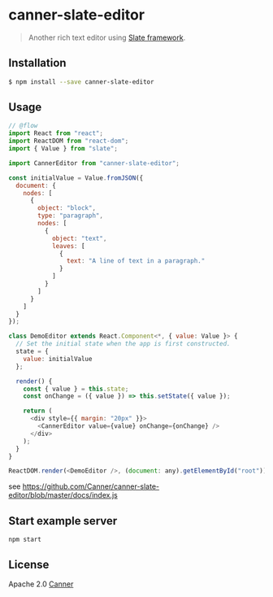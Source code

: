 # canner-slate-editor

> Another rich text editor using [Slate framework](https://docs.slatejs.org).

## Installation

```sh
$ npm install --save canner-slate-editor
```

## Usage

```js
// @flow
import React from "react";
import ReactDOM from "react-dom";
import { Value } from "slate";

import CannerEditor from "canner-slate-editor";

const initialValue = Value.fromJSON({
  document: {
    nodes: [
      {
        object: "block",
        type: "paragraph",
        nodes: [
          {
            object: "text",
            leaves: [
              {
                text: "A line of text in a paragraph."
              }
            ]
          }
        ]
      }
    ]
  }
});

class DemoEditor extends React.Component<*, { value: Value }> {
  // Set the initial state when the app is first constructed.
  state = {
    value: initialValue
  };

  render() {
    const { value } = this.state;
    const onChange = ({ value }) => this.setState({ value });

    return (
      <div style={{ margin: "20px" }}>
        <CannerEditor value={value} onChange={onChange} />
      </div>
    );
  }
}

ReactDOM.render(<DemoEditor />, (document: any).getElementById("root"));
```

see https://github.com/Canner/canner-slate-editor/blob/master/docs/index.js

## Start example server

```
npm start
```

## License

Apache 2.0 [Canner](https://www.canner.io)

